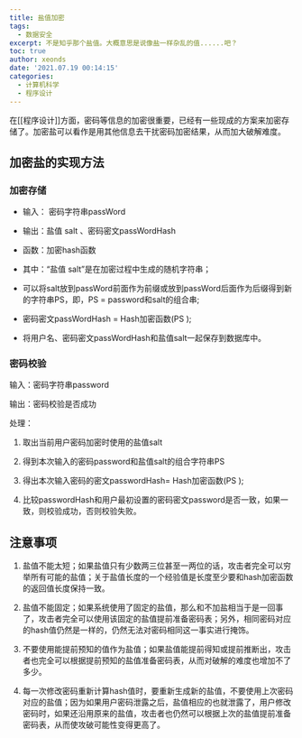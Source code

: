 ```yaml
---
title: 盐值加密
tags:
  - 数据安全
excerpt: 不是知乎那个盐值。大概意思是说像盐一样杂乱的值......吧？
toc: true
author: xeonds
date: '2021.07.19 00:14:15'
categories:
  - 计算机科学
  - 程序设计
---
```


在[[程序设计]]方面，密码等信息的加密很重要，已经有一些现成的方案来加密存储了。加密盐可以看作是用其他信息去干扰密码加密结果，从而加大破解难度。

## 加密盐的实现方法

### 加密存储

* 输入： 密码字符串passWord

* 输出：盐值 salt 、密码密文passWordHash

* 函数：加密hash函数

* 其中：“盐值 salt”是在加密过程中生成的随机字符串；

* 可以将salt放到passWord前面作为前缀或放到passWord后面作为后缀得到新的字符串PS，即，PS = password和salt的组合串;

* 密码密文passWordHash = Hash加密函数(PS );

* 将用户名、密码密文passWordHash和盐值salt一起保存到数据库中。

### 密码校验

输入：密码字符串password

输出：密码校验是否成功

处理：

1. 取出当前用户密码加密时使用的盐值salt

2. 得到本次输入的密码password和盐值salt的组合字符串PS

3. 得出本次输入密码的密文passwordHash= Hash加密函数(PS );

4. 比较passwordHash和用户最初设置的密码密文password是否一致，如果一致，则校验成功，否则校验失败。

## 注意事项

1. 盐值不能太短；如果盐值只有少数两三位甚至一两位的话，攻击者完全可以穷举所有可能的盐值；关于盐值长度的一个经验值是长度至少要和hash加密函数的返回值长度保持一致。

2. 盐值不能固定；如果系统使用了固定的盐值，那么和不加盐相当于是一回事了，攻击者完全可以使用该固定的盐值提前准备密码表；另外，相同密码对应的hash值仍然是一样的，仍然无法对密码相同这一事实进行掩饰。

3. 不要使用能提前预知的值作为盐值；如果盐值能提前得知或提前推断出，攻击者也完全可以根据提前预知的盐值准备密码表，从而对破解的难度也增加不了多少。

4. 每一次修改密码重新计算hash值时，要重新生成新的盐值，不要使用上次密码对应的盐值；因为如果用户密码泄露之后，盐值相应的也就泄露了，用户修改密码时，如果还沿用原来的盐值，攻击者也仍然可以根据上次的盐值提前准备密码表，从而使攻破可能性变得更高了。

